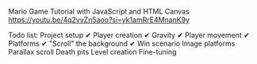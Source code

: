 Mario Game Tutorial with JavaScript and HTML Canvas
https://youtu.be/4q2vvZn5aoo?si=yk1amRrE4MnanK9y

Todo list: 
Project setup ✔
Player creation ✔
Gravity ✔
Player movement ✔
Platforms ✔
"Scroll" the background ✔
Win scenario 
Image platforms 
Parallax scroll
Death pits 
Level creation
Fine-tuning 